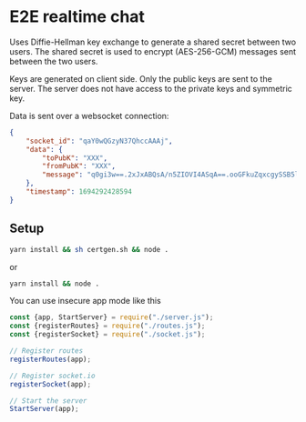# E2E realtime chat

Uses Diffie-Hellman key exchange to generate a shared secret between two users. The shared secret is used to encrypt (AES-256-GCM) messages sent between the two users.

Keys are generated on client side. Only the public keys are sent to the server. The server does not have access to the private keys and symmetric key.

Data is sent over a websocket connection:
```json
{
    "socket_id": "qaY0wQGzyN37QhccAAAj",
    "data": {
        "toPubK": "XXX",
        "fromPubK": "XXX",
        "message": "q0gi3w==.2xJxABQsA/n5ZIOVI4ASqA==.ooGFkuZqxcgySSB5lWwzPw=="
    },
    "timestamp": 1694292428594
}
```

## Setup

```bash
yarn install && sh certgen.sh && node .
```

or

```bash
yarn install && node .
```

You can use insecure app mode like this

```js
const {app, StartServer} = require("./server.js");
const {registerRoutes} = require("./routes.js");
const {registerSocket} = require("./socket.js");

// Register routes
registerRoutes(app);

// Register socket.io
registerSocket(app);

// Start the server
StartServer(app);
```

